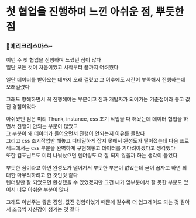 # 첫 협업을 진행하며 느낀 아쉬운 점, 뿌듯한 점

### 🎄메리크리스마스~

이번 주 첫 협업을 진행하며 느꼈던 점이 많다<br>
일단 모든 것이 처음이었고 시작부터 끝까지 어려웠다<br>

일단 데이터를 받아오는 데까지 오래 걸렸고 그 이후에도 시간이 부족해서 진행하는데 오래걸렸다

그래도 항해하면서 꼭 진행해야는 부분이고 진짜 개발자가 되어가는 기준점이라 좋고 값진 경험이었다

아쉬웠던 점은 미리 Thunk, instance, css 초기 작업을 다 해놨는데 데이터 협업을 하면서 진행이 안되는 부분이 많았고<br>
그 부분이 왜 데이터가 들어오면서 진행이 안되는지 이유를 몰랐다<br>
그리고 css 초기작업만 해놓고 디테일하게 잡지 못해서 완성도가 떨어졌는데 다음 프로젝트에서는 css 부분을 완벽하게 구현해놓고 데이터를 기다려야겠다고 생각했다<br>
또한 컴포넌트도 미리 나눠놨으면 렌더링도 더 잘 되지 않을까 하는 생각이 들었다

뿌듯한 점이라고 하면 완성도가 떨어져서 뿌듯한 부분이 없었는데 굳이 꼽자고 하면 최대한 마무리하려고 한 것인것 같다<br>
렌더링만 잘 되었으면 완성했을 수 있었겠지만 그건 내가 앞부분에서 잘 못한 부분도 있어서 너무 아쉬운 부분이 많다

그래도 이번주는 좋은 경험, 값진 경험이었기 때문에 갈수록 더 업그레이드 되는 것 같아서 조금씩 자신감이 생기는 것 같다
